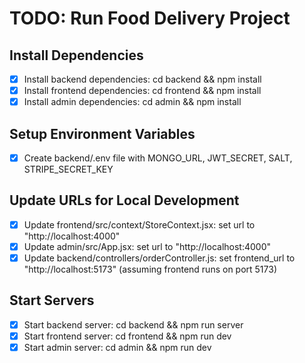 # TODO: Run Food Delivery Project

## Install Dependencies
- [x] Install backend dependencies: cd backend && npm install
- [x] Install frontend dependencies: cd frontend && npm install
- [x] Install admin dependencies: cd admin && npm install

## Setup Environment Variables
- [x] Create backend/.env file with MONGO_URL, JWT_SECRET, SALT, STRIPE_SECRET_KEY

## Update URLs for Local Development
- [x] Update frontend/src/context/StoreContext.jsx: set url to "http://localhost:4000"
- [x] Update admin/src/App.jsx: set url to "http://localhost:4000"
- [x] Update backend/controllers/orderController.js: set frontend_url to "http://localhost:5173" (assuming frontend runs on port 5173)

## Start Servers
- [x] Start backend server: cd backend && npm run server
- [x] Start frontend server: cd frontend && npm run dev
- [x] Start admin server: cd admin && npm run dev
